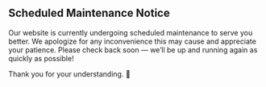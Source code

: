 ## Scheduled Maintenance Notice

Our website is currently undergoing scheduled maintenance to serve you better. We apologize for any inconvenience this may cause and appreciate your patience.
Please check back soon — we’ll be up and running again as quickly as possible!

Thank you for your understanding. 👋

<!--
**drarijitbanik/drarijitbanik** is a ✨ _special_ ✨ repository because its `README.md` (this file) appears on your GitHub profile.

Here are some ideas to get you started:

- 🔭 I’m currently working on ...
- 🌱 I’m currently learning ...
- 👯 I’m looking to collaborate on ...
- 🤔 I’m looking for help with ...
- 💬 Ask me about ...
- 📫 How to reach me: ...
- 😄 Pronouns: ...
- ⚡ Fun fact: ...
-->
